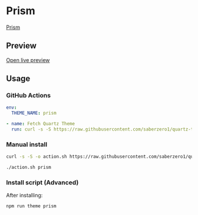 # Prism

[Prism](https://github.com/damiankorcz)

## Preview

[Open live preview](https://quartz-themes.github.io/prism/)

## Usage

### GitHub Actions

```yaml
env:
  THEME_NAME: prism
```

```yaml
- name: Fetch Quartz Theme
  run: curl -s -S https://raw.githubusercontent.com/saberzero1/quartz-themes/master/action.sh | bash -s -- $THEME_NAME
```

### Manual install

```bash
curl -s -S -o action.sh https://raw.githubusercontent.com/saberzero1/quartz-themes/master/action.sh

./action.sh prism
```

### Install script (Advanced)

After installing:

```bash
npm run theme prism
```

